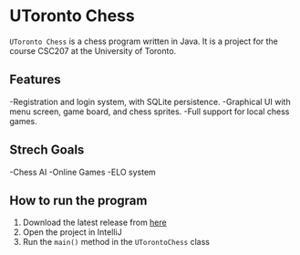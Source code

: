 # UToronto Chess

`UToronto Chess` is a chess program written in Java. It is a project for the course CSC207 at the University of Toronto. 

## Features
-Registration and login system, with SQLite persistence. 
-Graphical UI with menu screen, game board, and chess sprites. 
-Full support for local chess games.

## Strech Goals
-Chess AI
-Online Games
-ELO system

## How to run the program

1. Download the latest release from [here](https://github.com/CSC207-2022F-UofT/course-project-utoronto-chess.git)
2. Open the project in IntelliJ
3. Run the `main()` method in the `UTorontoChess` class
